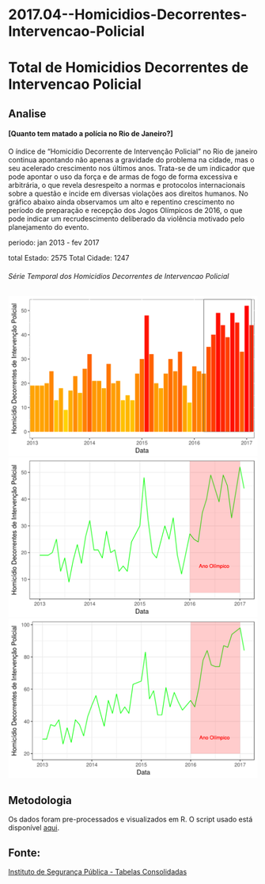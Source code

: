 # 2017.04--Homicidios-Decorrentes-Intervencao-Policial

# Total de Homicidios Decorrentes de Intervencao Policial

## Analise
#### [Quanto tem matado a polícia no Rio de Janeiro?]


O índice de “Homicídio Decorrente de Intervenção Policial” no Rio de janeiro continua apontando não apenas a gravidade do problema na cidade, mas o seu acelerado crescimento nos últimos anos. Trata-se de um indicador que pode apontar o uso da força e de armas de fogo de forma excessiva e arbitrária, o que revela desrespeito a normas e protocolos internacionais sobre a questão e incide em diversas violações aos direitos humanos.
No gráfico abaixo ainda observamos um alto e repentino crescimento no período de preparação e recepção dos Jogos Olímpicos de 2016, o que pode indicar um recrudescimento deliberado da violência motivado pelo planejamento do evento.

periodo: jan 2013 - fev 2017

total Estado: 2575
Total Cidade: 1247


###### Série Temporal dos Homicidios Decorrentes de Intervencao Policial

![alt text](plots_raw/hdip_rio_bar.png)
![alt text](plots_raw/hdip_rio.png)
![alt text](plots_raw/hdip.png)




## Metodologia

Os dados foram pre-processados e visualizados em R. 
O script usado está disponível [aqui](https://github.com/database-RJ/2017.04--Homicidios-Decorrentes-Intervencao-Policial/blob/master/hdip.R).


## Fonte:

[Instituto de Segurança Pública - Tabelas Consolidadas](http://www.isp.rj.gov.br/Conteudo.asp?ident=108)


